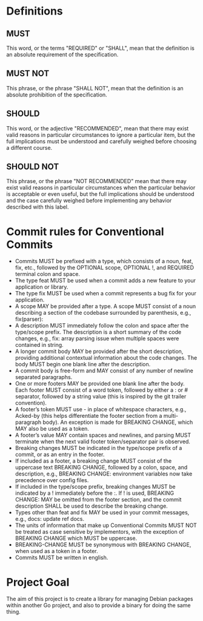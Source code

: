 # Definitions
## MUST
This word, or the terms "REQUIRED" or "SHALL", mean that the definition is an absolute requirement of the specification.
## MUST NOT
This phrase, or the phrase "SHALL NOT", mean that the definition is an absolute prohibition of the specification.
## SHOULD
This word, or the adjective "RECOMMENDED", mean that there may exist valid reasons in particular circumstances to ignore a particular item, but the full implications must be understood and carefully weighed before choosing a different course.
## SHOULD NOT
This phrase, or the phrase "NOT RECOMMENDED" mean that there may exist valid reasons in particular circumstances when the particular behavior is acceptable or even useful, but the full implications should be understood and the case carefully weighed before implementing any behavior described with this label.

# Commit rules for Conventional Commits

* Commits MUST be prefixed with a type, which consists of a noun, feat, fix, etc., followed by the OPTIONAL scope, OPTIONAL !, and REQUIRED terminal colon and space.
* The type feat MUST be used when a commit adds a new feature to your application or library.
* The type fix MUST be used when a commit represents a bug fix for your application.
* A scope MAY be provided after a type. A scope MUST consist of a noun describing a section of the codebase surrounded by parenthesis, e.g., fix(parser):
* A description MUST immediately follow the colon and space after the type/scope prefix. The description is a short summary of the code changes, e.g., fix: array parsing issue when multiple spaces were contained in string.
* A longer commit body MAY be provided after the short description, providing additional contextual information about the code changes. The body MUST begin one blank line after the description.
* A commit body is free-form and MAY consist of any number of newline separated paragraphs.
* One or more footers MAY be provided one blank line after the body. Each footer MUST consist of a word token, followed by either a :<space> or <space># separator, followed by a string value (this is inspired by the git trailer convention).
* A footer’s token MUST use - in place of whitespace characters, e.g., Acked-by (this helps differentiate the footer section from a multi-paragraph body). An exception is made for BREAKING CHANGE, which MAY also be used as a token.
* A footer’s value MAY contain spaces and newlines, and parsing MUST terminate when the next valid footer token/separator pair is observed.
* Breaking changes MUST be indicated in the type/scope prefix of a commit, or as an entry in the footer.
* If included as a footer, a breaking change MUST consist of the uppercase text BREAKING CHANGE, followed by a colon, space, and description, e.g., BREAKING CHANGE: environment variables now take precedence over config files.
* If included in the type/scope prefix, breaking changes MUST be indicated by a ! immediately before the :. If ! is used, BREAKING CHANGE: MAY be omitted from the footer section, and the commit description SHALL be used to describe the breaking change.
* Types other than feat and fix MAY be used in your commit messages, e.g., docs: update ref docs.
* The units of information that make up Conventional Commits MUST NOT be treated as case sensitive by implementors, with the exception of BREAKING CHANGE which MUST be uppercase.
* BREAKING-CHANGE MUST be synonymous with BREAKING CHANGE, when used as a token in a footer.
* Commits MUST be written in english.

# Project Goal
The aim of this project is to create a library for managing Debian packages within another Go project, and also to provide a binary for doing the same thing.